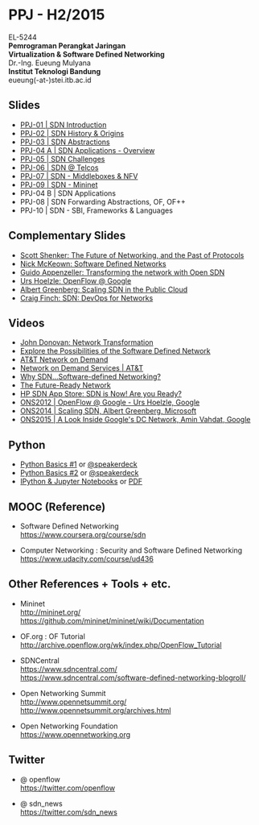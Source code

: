 PPJ - H2/2015
==============

EL-5244  
**Pemrograman Perangkat Jaringan**  
**Virtualization & Software Defined Networking**   
Dr.-Ing. Eueung Mulyana  
**Institut Teknologi Bandung**  
eueung(-at-)stei.itb.ac.id

Slides
--------------
- [PPJ-01 | SDN Introduction](https://speakerdeck.com/eueung/ppj-01-introduction)
- [PPJ-02 | SDN History & Origins](https://speakerdeck.com/eueung/ppj-02)
- [PPJ-03 | SDN Abstractions](https://speakerdeck.com/eueung/ppj-03)
- [PPJ-04 A | SDN Applications - Overview](https://speakerdeck.com/eueung/ppj-04)
- [PPJ-05 | SDN Challenges](https://speakerdeck.com/eueung/ppj-05)
- [PPJ-06 | SDN @ Telcos](https://speakerdeck.com/eueung/ppj-06)
- [PPJ-07 | SDN - Middleboxes & NFV](https://speakerdeck.com/eueung/ppj-07)
- [PPJ-09 | SDN - Mininet](https://speakerdeck.com/eueung/ppj-09)
- PPJ-04 B | SDN Applications[]()
- PPJ-08 | SDN Forwarding Abstractions, OF, OF++[]()
- PPJ-10 | SDN - SBI, Frameworks & Languages[]()

Complementary Slides
--------------
- [Scott Shenker: The Future of Networking, and the Past of Protocols](http://opennetsummit.org/archives/oct11/shenker-tue.pdf)
- [Nick McKeown: Software Defined Networks](http://yuba.stanford.edu/~nickm/talks/ITC%20Keynote%20Sept%202011.ppt)
- [Guido Appenzeller: Transforming the network with Open SDN ](http://www.slideshare.net/opennetsummit/ons2013-guido-appenzellerbig-switch-networks)
- [Urs Hoelzle: OpenFlow @ Google](http://www.opennetsummit.org/archives/apr12/hoelzle-tue-openflow.pdf)
- [Albert Greenberg: Scaling SDN in the Public Cloud](http://www.slideshare.net/opennetsummit/ons2014-albert-greenbergmicrosoft)
- [Craig Finch: SDN: DevOps for Networks](https://speakerdeck.com/cfinch/sdn-devops-for-networks)

Videos
--------------
- [John Donovan: Network Transformation](https://www.youtube.com/watch?v=NCIuQSsMBUc)
- [Explore the Possibilities of the Software Defined Network](https://www.youtube.com/watch?v=BR6nxcKaMX0)
- [AT&T Network on Demand](https://www.youtube.com/watch?v=fstYVlvmuhQ)
- [Network on Demand Services | AT&T](https://www.youtube.com/watch?v=XL1PX7vTeTs)
- [Why SDN...Software-defined Networking?](https://www.youtube.com/watch?v=b5JNMDWt4lA)
- [The Future-Ready Network](https://www.youtube.com/watch?v=GDm2rAPwgoE)
- [HP SDN App Store: SDN is Now! Are you Ready?](https://www.youtube.com/watch?v=lsO_OKWRAoE)
- [ONS2012 | OpenFlow @ Google - Urs Hoelzle, Google](https://www.youtube.com/watch?v=VLHJUfgxEO4)
- [ONS2014 | Scaling SDN, Albert Greenberg, Microsoft](https://www.youtube.com/watch?v=8Kyoj3bKepY)
- [ONS2015 | A Look Inside Google's DC Network, Amin Vahdat, Google](https://www.youtube.com/watch?v=FaAZAII2x0w)

Python
--------------
- [Python Basics #1](http://eueung.github.io/EL6240/py) or [@speakerdeck](https://speakerdeck.com/eueung/python-intro)
- [Python Basics #2](http://eueung.github.io/EL5244/py-tut/) or [@speakerdeck](https://speakerdeck.com/eueung/py-tut)
- [IPython & Jupyter Notebooks](http://eueung.github.io/python/ipython-intro/) or [PDF](https://speakerdeck.com/eueung/introduction-to-ipython-and-jupyter-notebooks)

MOOC (Reference) 
--------------
- Software Defined Networking  
  https://www.coursera.org/course/sdn  

- Computer Networking : Security and Software Defined Networking   
  https://www.udacity.com/course/ud436

Other References + Tools + etc.
--------------
- Mininet  
  http://mininet.org/  
  https://github.com/mininet/mininet/wiki/Documentation

- OF.org : OF Tutorial  
  http://archive.openflow.org/wk/index.php/OpenFlow_Tutorial

- SDNCentral   
  https://www.sdncentral.com/  
  https://www.sdncentral.com/software-defined-networking-blogroll/

- Open Networking Summit  
  http://www.opennetsummit.org/  
  http://www.opennetsummit.org/archives.html

- Open Networking Foundation  
  https://www.opennetworking.org  

Twitter
--------------
- @ openflow   
  https://twitter.com/openflow  

- @ sdn_news    
  https://twitter.com/sdn_news


